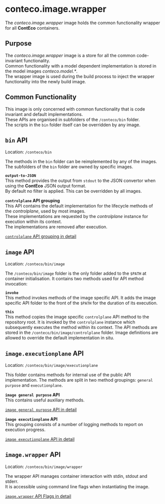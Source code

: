 # conteco.image.wrapper

The _conteco.image.wrapper_ image holds the common functionality wrapper for all __ContEco__ containers.

## Purpose

The _conteco.image.wrapper_ image is a store for all the common code-invariant functionality.  
Common functionality with a model dependent implementation is stored in the model images _conteco.model.*_.  
The wrapper image is used during the build process to inject the wrapper functionality into the newly build image.

## Common Functionality

This image is only concerned with common functionality that is code invariant and default implementations.  
These APIs are organised in subfolders of the `/conteco/bin` folder.  
The scripts in the `bin` folder itself can be overridden by any image.

## `bin` API

Location: `/conteco/bin`

The methods in the `bin` folder can be reimplemented by any of the images.
The subfolders of the `bin` folder are owned by specific images.

__`output-to-JSON`__  
This method provides the output from `stdout` to the JSON convertor when using the __ContEco__ JSON output format.  
By default no filter is applied. This can be overridden by all images. 

__`controlplane` API grouping__  
This API contains the default implementation for the lifecycle methods of the _controlplane_, used by most images.  
These implementations are requested by the _controlplane_ instance for execution within its context.  
The implementations are removed after execution.

[`controlplane` API grouping in detail](./docs/IMAGE-CONTROLPLANE-API.md)  

## `image` API

Location: `/conteco/bin/image`

The `/conteco/bin/image` folder is the only folder added to the `$PATH` at container initialisation.
It contains two methods used for API method invocation:

__`invoke`__  
This method invokes methods of the image specific API.
It adds the image specific API folder to the front of the `$PATH` for the duration of its execution.

__`this`__  
This method copies the image specific `controlplane` API method to the repository root.
It is invoked by the `controlplane` instance which subsequently executes the method within its context.
The API methods are stored in the `/conteco/bin/image/controlplane` folder.
Image definitions are allowed to override the default implementation in situ.

## `image.executionplane` API

Location: `/conteco/bin/image/executionplane`

This folder contains methods for internal use of the public API implementation.
The methods are split in two method groupings: `general purpose` and `executionplane`.  

__`image general purpose` API__  
This contains useful auxiliary methods.

[`image general purpose` API in detail](./docs/IMAGE-GENERAL-PURPOSE-API.md)  

__`image executionplane` API__  
This grouping consists of a number of logging methods to report on execution progress.
 
[`image executionplane` API in detail](./docs/IMAGE-EXECUTIONPLANE-API.md)

## `image.wrapper` API

Location: `/conteco/bin/image/wrapper`

The wrapper API manages container interaction with stdin, stdout and stderr.  
It is accessible using command line flags when instantiating the image.

[`image.wrapper` API Flags in detail](./docs/IMAGE-WRAPPER-API-FLAGS.md)
